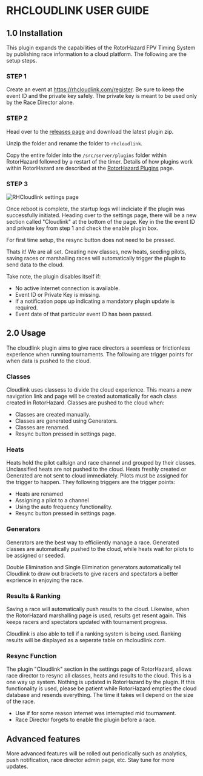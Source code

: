 # RHCLOUDLINK USER GUIDE

## 1.0 Installation 

This plugin expands the capabilities of the RotorHazard FPV Timing System by publishing race information to a cloud platform. The following are the setup steps. 

### STEP 1

Create an event at https://rhcloudlink.com/register. Be sure to keep the event ID and the private key safely. The private key is meant to be used only by the Race Director alone. 

### STEP 2

Head over to the [releases page](https://github.com/vikibaarathi/RHCloudlink-plugin/releases) and download the latest plugin zip. 

Unzip the folder and rename the folder to `rhcloudlink`. 

Copy the entire folder into the `/src/server/plugins` folder within RotorHazard followed by a restart of the timer. Details of how plugins work within RotorHazard are described at the [RotorHazard Plugins](https://github.com/RotorHazard/RotorHazard/blob/v4.0.0/doc/Plugins.md) page.

### STEP 3

![RHCloudlink settings page](https://rh-cloud-link-frontend-2023.s3.ap-southeast-1.amazonaws.com/rhcloudlink-settings-page.png)

Once reboot is complete, the startup logs will indiciate if the plugin was successfully initiated. Heading over to the settings page, there will be a new section called "Cloudlink" at the bottom of the page. Key in the the event ID and private key from step 1 and check the enable plugin box. 

For first time setup, the resync button does not need to be pressed. 

Thats it! We are all set. Creating new classes, new heats, seeding pilots, saving races or marshalling races will automatically trigger the plugin to send data to the cloud. 

Take note, the plugin disables itself if:
* No active internet connection is available.
* Event ID or Private Key is missing.
* If a notification pops up indicating a mandatory plugin update is required.
* Event date of that particular event ID has been passed. 

## 2.0 Usage 

The cloudlink plugin aims to give race directors a seemless or frictionless experience when running tournaments. The following are trigger points for when data is pushed to the cloud.

### Classes

Cloudlink uses classess to divide the cloud experience. This means a new navigation link and page will be created automatically for each class created in RotorHazard. Classes are pushed to the cloud when:

* Classes are created manually.
* Classes are generated using Generators.
* Classes are renamed.
* Resync button pressed in settings page. 

### Heats

Heats hold the pilot callsign and race channel and grouped by their classes. Unclassified heats are not pushed to the cloud. Heats freshly created or Generated are not sent to cloud immediately. Pilots must be assigned for the trigger to happen. They following triggers are the trigger points:

* Heats are renamed
* Assigning a pilot to a channel
* Using the auto frequency functionality. 
* Resync button pressed in settings page. 

### Generators

Generators are the best way to efficiiently manage a race. Generated classes are automatically pushed to the cloud, while heats wait for pilots to be assigned or seeded. 

Double Elimination and Single Elimination generators automatically tell Cloudlink to draw out brackets to give racers and spectators a better exprience in enjoying the race. 

### Results & Ranking

Saving a race will automatically push results to the cloud. Likewise, when the RotorHazard marshalling page is used, results get resent again. This keeps racers and spectators updated with tournament progress. 

Cloudlink is also able to tell if a ranking system is being used. Ranking results will be displayed as a seperate table on rhcloudlink.com.

### Resync Function

The plugin "Cloudlink" section in the settings page of RotorHazard, allows race director to resync all classes, heats and results to the cloud. This is a one way up system. Nothing is updated in RotorHazard by the plugin. If this functionality is used, please be patient while RotorHazard empties the cloud database and resends everything. The time it takes will depend on the size of the race. 

* Use if for some reason internet was interrupted mid tournament.
* Race Director forgets to enable the plugin before a race.

## Advanced features

More advanced features will be rolled out periodically such as analytics, push notification, race director admin page, etc. Stay tune for more updates. 